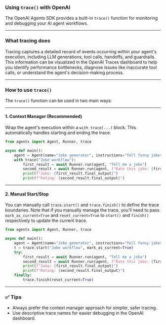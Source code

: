 ### **Using `trace()` with OpenAI**

The OpenAI Agents SDK provides a built-in `trace()` function for monitoring and debugging your AI agent workflows.

---

### **What tracing does**

Tracing captures a detailed record of events occurring within your agent's execution, including LLM generations, tool calls, handoffs, and guardrails. This information can be visualized in the OpenAI Traces dashboard to help you identify performance bottlenecks, diagnose issues like inaccurate tool calls, or understand the agent's decision-making process.

---

### **How to use `trace()`**

The `trace()` function can be used in two main ways:

---

#### 1. **Context Manager (Recommended)**  
Wrap the agent's execution within a `with trace(...)` block. This automatically handles starting and ending the trace.

```python
from agents import Agent, Runner, trace

async def main():
    agent = Agent(name="Joke generator", instructions="Tell funny jokes.")
    with trace("Joke workflow"): 
        first_result = await Runner.run(agent, "Tell me a joke")
        second_result = await Runner.run(agent, f"Rate this joke: {first_result.final_output}")
        print(f"Joke: {first_result.final_output}")
        print(f"Rating: {second_result.final_output}")
```

---

#### 2. **Manual Start/Stop**  
You can manually call `trace.start()` and `trace.finish()` to define the trace boundaries. Note that if you manually manage the trace, you'll need to pass `mark_as_current=True` and `reset_current=True` to `start()` and `finish()` respectively to update the current trace.

```python
from agents import Agent, Runner, trace

async def main():
    agent = Agent(name="Joke generator", instructions="Tell funny jokes.")
    t = trace.start("Joke workflow", mark_as_current=True)
    try:
        first_result = await Runner.run(agent, "Tell me a joke")
        second_result = await Runner.run(agent, f"Rate this joke: {first_result.final_output}")
        print(f"Joke: {first_result.final_output}")
        print(f"Rating: {second_result.final_output}")
    finally:
        trace.finish(reset_current=True)
```

---

### ✅ Tips

- Always prefer the context manager approach for simpler, safer tracing.
- Use descriptive trace names for easier debugging in the OpenAI dashboard.

